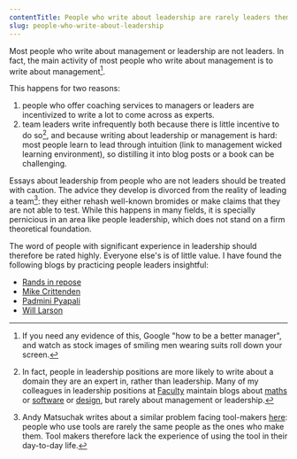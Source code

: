 ```yaml
---
contentTitle: People who write about leadership are rarely leaders themselves
slug: people-who-write-about-leadership
---
```


Most people who write about management or leadership are not leaders. In fact, the main activity of most people who write about management is to write about management[^1].

This happens for two reasons: 
1. people who offer coaching services to managers or leaders are incentivized to write a lot to come across as experts.
2. team leaders write infrequently both because there is little incentive to do so[^2], and because writing about leadership or management is hard: most people learn to lead through intuition (link to management wicked learning environment), so distilling it into blog posts or a book can be challenging.

Essays about leadership from people who are not leaders should be treated with caution. The advice they develop is divorced from the reality of leading a team[^3]: they either rehash well-known bromides or make claims that they are not able to test. While this happens in many fields, it is specially pernicious in an area like people leadership, which does not stand on a firm theoretical foundation.

The word of people with significant experience in leadership should therefore be rated highly. Everyone else's is of little value. I have found the following blogs by practicing people leaders insightful:
- [Rands in repose](https://randsinrepose.com/)
- [Mike Crittenden](https://critter.blog/)
- [Padmini Pyapali](https://smallbigideas.substack.com/)
- [Will Larson](https://lethain.com/featured/)

[^1]: If you need any evidence of this, Google "how to be a better manager", and watch as stock images of smiling men wearing suits roll down your screen.
[^2]: In fact, people in leadership positions are more likely to write about a domain they are an expert in, rather than leadership. Many of my colleagues in leadership positions at [Faculty](https://faculty.ai) maintain blogs about [maths](https://tcbegley.com/blog) or [software](https://acroz.dev/) or [design](https://www.instagram.com/zerotodesign/), but rarely about management or leadership.
[^3]:  Andy Matsuchak writes about a similar problem facing tool-makers [here](https://notes.andymatuschak.org/z3H98n8DGZmu8XArqHZVsckyWvbTe8wK4kAt2): people who use tools are rarely the same people as the ones who make them. Tool makers therefore lack the experience of using the tool in their day-to-day life.
